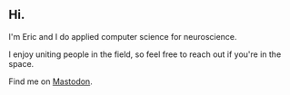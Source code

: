 ## Hi.

I'm Eric and I do applied computer science for neuroscience.

I enjoy uniting people in the field, so feel free to reach out if you're in the space.

Find me on <a rel="me" href="https://urbanists.social/@perlman">Mastodon</a>.

